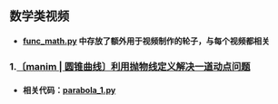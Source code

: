 ## 数学类视频  
* #### [func_math.py](https://github.com/Gillott/My_manimCE/blob/main/My_vedios/math/func_math.py) 中存放了额外用于视频制作的轮子，与每个视频都相关
### 1.[〔manim | 圆锥曲线〕利用抛物线定义解决一道动点问题](https://www.bilibili.com/video/BV1z3411K7cF/?spm_id_from=333.999.0.0&vd_source=5d2eb1cf9e3234b2a4b508f94b748174)
* #### 相关代码：[parabola_1.py](https://github.com/Gillott/My_manimCE/blob/main/My_vedios/math/parabola_1.py)
